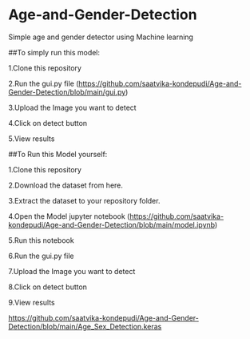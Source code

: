 # Age-and-Gender-Detection
Simple age and gender detector using Machine learning

##To simply run this model:

1.Clone this repository

2.Run the gui.py file (https://github.com/saatvika-kondepudi/Age-and-Gender-Detection/blob/main/gui.py) 

3.Upload the Image you want to detect

4.Click on detect button

5.View results

##To Run this Model yourself:

1.Clone this repository

2.Download the dataset from here.

3.Extract the dataset to your repository folder.

4.Open the Model jupyter notebook (https://github.com/saatvika-kondepudi/Age-and-Gender-Detection/blob/main/model.ipynb)

5.Run this notebook

6.Run the gui.py file

7.Upload the Image you want to detect

8.Click on detect button

9.View results

https://github.com/saatvika-kondepudi/Age-and-Gender-Detection/blob/main/Age_Sex_Detection.keras
